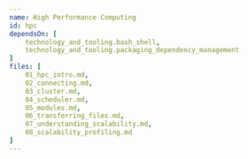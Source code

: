```yaml
---
name: High Performance Computing
id: hpc
dependsOn: [
    technology_and_tooling.bash_shell,
    technology_and_tooling.packaging_dependency_management
]
files: [
    01_hpc_intro.md,
    02_connecting.md,
    03_cluster.md,
    04_scheduler.md,
    05_modules.md,
    06_transferring_files.md,
    07_understanding_scalability.md,
    08_scalability_profiling.md
]
---
```

